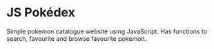 # JS Pokédex

Simple pokemon catalogue website using JavaScript. Has functions to search, favourite and browse favourite pokemon.
